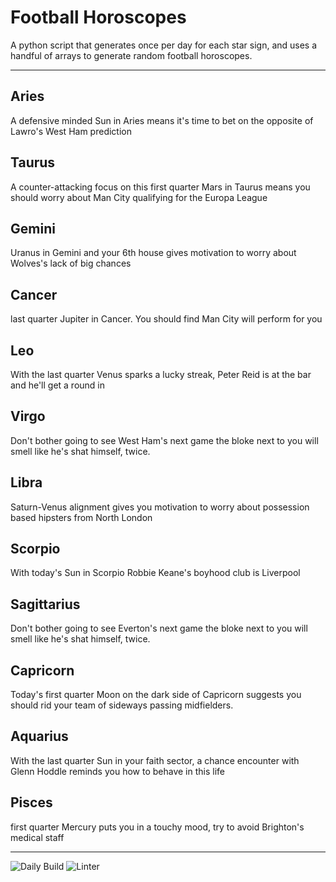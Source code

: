 # Football Horoscopes

A python script that generates once per day for each star sign, and uses a handful of arrays to generate random football horoscopes.

---

<!-- horoscopes_item starts -->
<h2>Aries</h2><p>A defensive minded Sun in Aries means it's time to bet on the opposite of Lawro's West Ham prediction</p><h2>Taurus</h2><p>A counter-attacking focus on this first quarter Mars in Taurus means you should worry about Man City qualifying for the Europa League</p><h2>Gemini</h2><p>Uranus in Gemini and your 6th house gives motivation to worry about Wolves's lack of big chances</p><h2>Cancer</h2><p>last quarter Jupiter in Cancer. You should find Man City will perform for you</p><h2>Leo</h2><p>With the last quarter Venus sparks a lucky streak, Peter Reid is at the bar and he'll get a round in</p><h2>Virgo</h2><p>Don't bother going to see West Ham's next game the bloke next to you will smell like he's shat himself, twice.</p><h2>Libra</h2><p>Saturn-Venus alignment gives you motivation to worry about possession based hipsters from North London</p><h2>Scorpio</h2><p>With today's Sun in Scorpio Robbie Keane's boyhood club is Liverpool</p><h2>Sagittarius</h2><p>Don't bother going to see Everton's next game the bloke next to you will smell like he's shat himself, twice.</p><h2>Capricorn</h2><p>Today's first quarter Moon on the dark side of Capricorn suggests you should rid your team of sideways passing midfielders.</p><h2>Aquarius</h2><p>With the last quarter Sun in your faith sector, a chance encounter with Glenn Hoddle reminds you how to behave in this life</p><h2>Pisces</h2><p>first quarter Mercury puts you in a touchy mood, try to avoid Brighton's medical staff</p>
<!-- horoscopes_item ends -->

---

![Daily Build](https://github.com/MatBenfield/horofootball.thechels.uk/workflows/Daily%20Build/badge.svg) ![Linter](https://github.com/MatBenfield/horofootball.thechels.uk/workflows/Linter/badge.svg)
